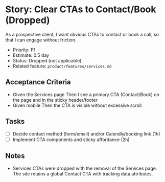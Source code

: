 # Story: Clear CTAs to Contact/Book (Dropped)

As a prospective client, I want obvious CTAs to contact or book a call, so that I can engage without friction.

- Priority: P1
- Estimate: 0.5 day
- Status: Dropped (not applicable)
- Related feature: `product/features/services.md`

## Acceptance Criteria

- Given the Services page Then I see a primary CTA (Contact/Book) on the page and in the sticky header/footer
- Given mobile Then the CTA is visible without excessive scroll

## Tasks

- [ ] Decide contact method (form/email) and/or Calendly/booking link (1h)
- [ ] Implement CTA components and sticky affordance (2h)

## Notes

- Services CTAs were dropped with the removal of the Services page. The site retains a global Contact CTA with tracking data attributes.
